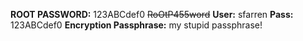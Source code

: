 **ROOT PASSWORD:** 123ABCdef0 ~~RoOtP455word~~
**User:** sfarren **Pass:** 123ABCdef0
**Encryption Passphrase:** my stupid passphrase!

